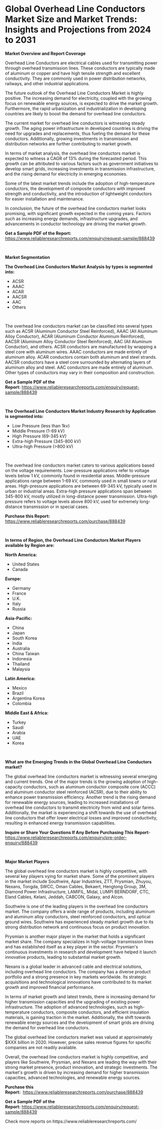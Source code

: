 <p><h1>Global Overhead Line Conductors Market Size and Market Trends: Insights and Projections from 2024 to 2031</h1></p><p><strong>Market Overview and Report Coverage</strong></p>
<p><p>Overhead Line Conductors are electrical cables used for transmitting power through overhead transmission lines. These conductors are typically made of aluminum or copper and have high tensile strength and excellent conductivity. They are commonly used in power distribution networks, railways, and other industrial applications.</p><p>The future outlook of the Overhead Line Conductors Market is highly positive. The increasing demand for electricity, coupled with the growing focus on renewable energy sources, is expected to drive the market growth. Furthermore, the rapid urbanization and industrialization in developing countries are likely to boost the demand for overhead line conductors.</p><p>The current market for overhead line conductors is witnessing steady growth. The aging power infrastructure in developed countries is driving the need for upgrades and replacements, thus fueling the demand for these conductors. Additionally, growing investments in transmission and distribution networks are further contributing to market growth.</p><p>In terms of market analysis, the overhead line conductors market is expected to witness a CAGR of 13% during the forecasted period. This growth can be attributed to various factors such as government initiatives to develop smart grids, increasing investments in transmission infrastructure, and the rising demand for electricity in emerging economies.</p><p>Some of the latest market trends include the adoption of high-temperature conductors, the development of composite conductors with improved strength and conductivity, and the introduction of lightweight conductors for easier installation and maintenance.</p><p>In conclusion, the future of the overhead line conductors market looks promising, with significant growth expected in the coming years. Factors such as increasing energy demands, infrastructure upgrades, and advancements in conductor technology are driving the market growth.</p></p>
<p><strong>Get a Sample PDF of the Report:</strong> <a href="https://www.reliableresearchreports.com/enquiry/request-sample/888439">https://www.reliableresearchreports.com/enquiry/request-sample/888439</a></p>
<p>&nbsp;</p>
<p><strong>Market Segmentation</strong></p>
<p><strong>The Overhead Line Conductors Market Analysis by types is segmented into:</strong></p>
<p><ul><li>ACSR</li><li>AAAC</li><li>ACAR</li><li>AACSR</li><li>AAC</li><li>Others</li></ul></p>
<p>&nbsp;</p>
<p><p>The overhead line conductors market can be classified into several types such as ACSR (Aluminum Conductor Steel Reinforced), AAAC (All Aluminum Alloy Conductor), ACAR (Aluminum Conductor Aluminum Reinforced), AACSR (Aluminum Alloy Conductor Steel Reinforced), AAC (All Aluminum Conductor), and others. ACSR conductors are manufactured by wrapping a steel core with aluminum wires. AAAC conductors are made entirely of aluminum alloy. ACAR conductors contain both aluminum and steel strands. AACSR conductors have a steel core surrounded by alternating layers of aluminum alloy and steel. AAC conductors are made entirely of aluminum. Other types of conductors may vary in their composition and construction.</p></p>
<p><strong>Get a Sample PDF of the Report:</strong>&nbsp;<a href="https://www.reliableresearchreports.com/enquiry/request-sample/888439">https://www.reliableresearchreports.com/enquiry/request-sample/888439</a></p>
<p>&nbsp;</p>
<p><strong>The Overhead Line Conductors Market Industry Research by Application is segmented into:</strong></p>
<p><ul><li>Low Pressure (less than 1kv)</li><li>Middle Pressure (1-69 kV)</li><li>High Pressure (69-345 kV)</li><li>Extra-high Pressure (345-800 kV)</li><li>Ultra-high Pressure (>800 kV)</li></ul></p>
<p>&nbsp;</p>
<p><p>The overhead line conductors market caters to various applications based on the voltage requirements. Low-pressure applications refer to voltage levels below 1 kV, commonly found in residential areas. Middle-pressure applications range between 1-69 kV, commonly used in small towns or rural areas. High-pressure applications are between 69-345 kV, typically used in urban or industrial areas. Extra-high pressure applications span between 345-800 kV, mostly utilized in long-distance power transmission. Ultra-high pressure refers to voltage levels above 800 kV, used for extremely long-distance transmission or in special cases.</p></p>
<p><strong>Purchase this Report:</strong>&nbsp; <a href="https://www.reliableresearchreports.com/purchase/888439">https://www.reliableresearchreports.com/purchase/888439</a></p>
<p>&nbsp;</p>
<p><strong>In terms of Region, the Overhead Line Conductors Market Players available by Region are:</strong></p>
<p>
    <p> <strong> North America: </strong>
        <ul>
            <li>United States</li>
            <li>Canada</li>
        </ul>
        </p> 
    <p> <strong> Europe: </strong>
        <ul>
            <li>Germany</li>
            <li>France</li>
            <li>U.K.</li>
            <li>Italy</li>
            <li>Russia</li>
        </ul>
        </p> 
    <p> <strong> Asia-Pacific: </strong>
        <ul>
            <li>China</li>
            <li>Japan</li>
            <li>South Korea</li>
            <li>India</li>
            <li>Australia</li>
            <li>China Taiwan</li>
            <li>Indonesia</li>
            <li>Thailand</li>
            <li>Malaysia</li>
        </ul>
        </p> 
    <p> <strong> Latin America: </strong>
        <ul>
            <li>Mexico</li>
            <li>Brazil</li>
            <li>Argentina Korea</li>
            <li>Colombia</li>
        </ul>
        </p> 
    <p> <strong> Middle East & Africa: </strong>
        <ul>
            <li>Turkey</li>
            <li>Saudi</li>
            <li>Arabia</li>
            <li>UAE</li>
            <li>Korea</li>
        </ul>
    </p>
    </p>
<p>&nbsp;</p>
<p><strong>What are the Emerging Trends in the Global Overhead Line Conductors market?</strong></p>
<p><p>The global overhead line conductors market is witnessing several emerging and current trends. One of the major trends is the growing adoption of high-capacity conductors, such as aluminum conductor composite core (ACCC) and aluminum conductor steel reinforced (ACSR), due to their ability to enhance power transmission efficiency. Another trend is the rising demand for renewable energy sources, leading to increased installations of overhead line conductors to transmit electricity from wind and solar farms. Additionally, the market is experiencing a shift towards the use of overhead line conductors that offer lower electrical losses and improved conductivity, resulting in enhanced energy transmission capabilities.</p></p>
<p><strong>Inquire or Share Your Questions If Any Before Purchasing This Report</strong>- <a href="https://www.reliableresearchreports.com/enquiry/pre-order-enquiry/888439">https://www.reliableresearchreports.com/enquiry/pre-order-enquiry/888439</a></p>
<p>&nbsp;</p>
<p><strong>Major Market Players</strong></p>
<p><p>The global overhead line conductors market is highly competitive, with several key players vying for market share. Some of the prominent players in the market include Southwire, Apar Industries, ZTT, Prysmian, Zhuyou, Nexans, Tongda, SWCC, Oman Cables, Bekaert, Hengtong Group, 3M, Diamond Power Infrastructure, LAMIFIL, Midal, LUMPI BERNDORF, CTC, Eland Cables, Kelani, Jeddah, CABCON, Galaxy, and Alcon.</p><p>Southwire is one of the leading players in the overhead line conductors market. The company offers a wide range of products, including aluminum and aluminum alloy conductors, steel reinforced conductors, and optical ground wires. Southwire has experienced steady market growth due to its strong distribution network and continuous focus on product innovation.</p><p>Prysmian is another major player in the market that holds a significant market share. The company specializes in high-voltage transmission lines and has established itself as a key player in the sector. Prysmian's continuous investments in research and development have helped it launch innovative products, leading to substantial market growth.</p><p>Nexans is a global leader in advanced cable and electrical solutions, including overhead line conductors. The company has a diverse product portfolio and a strong presence in key markets worldwide. Its strategic acquisitions and technological innovations have contributed to its market growth and improved financial performance.</p><p>In terms of market growth and latest trends, there is increasing demand for higher transmission capacities and the upgrading of existing power infrastructure. The adoption of advanced technologies, such as high-temperature conductors, composite conductors, and efficient insulation materials, is gaining traction in the market. Additionally, the shift towards renewable energy sources and the development of smart grids are driving the demand for overhead line conductors.</p><p>The global overhead line conductors market was valued at approximately $XXX billion in 2020. However, precise sales revenue figures for specific companies are not readily available.</p><p>Overall, the overhead line conductors market is highly competitive, and players like Southwire, Prysmian, and Nexans are leading the way with their strong market presence, product innovation, and strategic investments. The market's growth is driven by increasing demand for higher transmission capacities, advanced technologies, and renewable energy sources.</p></p>
<p><strong>Purchase this Report:</strong>&nbsp;&nbsp;<a href="https://www.reliableresearchreports.com/purchase/888439">https://www.reliableresearchreports.com/purchase/888439</a></p>
<p></p>
<p><strong>Get a Sample PDF of the Report:</strong>&nbsp;<a href="https://www.reliableresearchreports.com/enquiry/request-sample/888439">https://www.reliableresearchreports.com/enquiry/request-sample/888439</a></p>
<p>Check more reports on https://www.reliableresearchreports.com/</p>